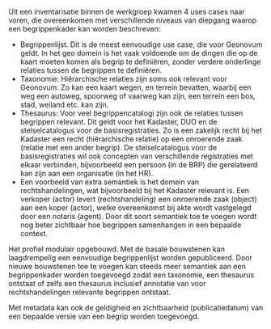 Uit een inventarisatie binnen de werkgroep kwamen 4 uses cases naar voren, die overeenkomen met verschillende niveaus van diepgang waarop een begrippenkader kan worden beschreven: 
- Begrippenlijst. Dit is de meest eenvoudige use case, die voor Geonovum geldt. In het geo domein is het vaak voldoende om de dingen die op de kaart moeten komen als begrip te definiëren, zonder verdere onderlinge relaties tussen de begrippen te definiëren.
- Taxonomie: Hiërarchische relaties zijn soms ook relevant voor Geonovum. Zo kan een kaart wegen, en terrein bevatten, waarbij een weg een autoweg, spoorweg of vaarweg kan zijn, een terrein een bos, stad, weiland etc. kan zijn.
- Thesaurus: Voor veel begrippencatalogi zijn ook de relaties tussen begrippen relevant. Dit geldt voor het Kadaster, DUO en de stelselcatalogus voor de basisregistraties. Zo is een zakelijk recht bij het Kadaster een recht (hiërarchische relatie) op een onroerende zaak (relatie met een ander begrip). De stelselcatalogus voor de basisregistraties wil ook concepten van verschillende registraties met elkaar verbinden, bijvoorbeeld een persoon (in de BRP) die gerelateerd kan zijn aan een organisatie (in het HR).
- Een voorbeeld van extra semantiek is het domein van rechtshandelingen, wat bijvoorbeeld bij het Kadaster relevant is. Een verkoper (actor) levert (rechtshandeling) een onroerende zaak (object) aan een koper (actor), welke overeenkomst bij akte wordt vastgelegd door een notaris (agent). Door dit soort semantiek toe te voegen wordt nog beter zichtbaar hoe begrippen samenhangen in een bepaalde context.

Het profiel modulair opgebouwd. Met de basale bouwstenen kan laagdrempelig een eenvoudige begrippenlijst worden gepubliceerd. Door nieuwe bouwstenen toe te voegen kan steeds meer semantiek aan een begrippenkader worden toegevoegd zodat een taxonomie, een thesaurus ontstaat of zelfs een thesaurus inclusief annotatie van voor rechtshandelingen relevante begrippen ontstaat.

Met metadata kan ook de geldigheid en zichtbaarheid (publicatiedatum) van een bepaalde versie van een begrip worden toegevoegd.
